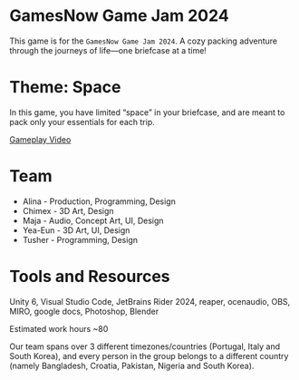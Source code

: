 # GamesNow Game Jam 2024
This game is for the `GamesNow Game Jam 2024`.
A cozy packing adventure through the journeys of life—one briefcase at a time!

# Theme: Space
In this game, you have limited “space” in your briefcase, and are meant to pack only your essentials for each trip.

[Gameplay Video](https://youtu.be/rCK19FNnju4)

# Team
  * Alina - Production, Programming, Design
  * Chimex - 3D Art, Design
  * Maja - Audio, Concept Art, UI, Design
  * Yea-Eun - 3D Art, UI, Design
  * Tusher - Programming, Design

# Tools and Resources
Unity 6, Visual Studio Code, JetBrains Rider 2024, reaper, ocenaudio, OBS, MIRO, google docs, Photoshop, Blender

Estimated work hours ~80




Our team spans over 3 different timezones/countries (Portugal, Italy and South Korea), and every person in the group belongs to a different country (namely Bangladesh, Croatia, Pakistan, Nigeria and South Korea).
